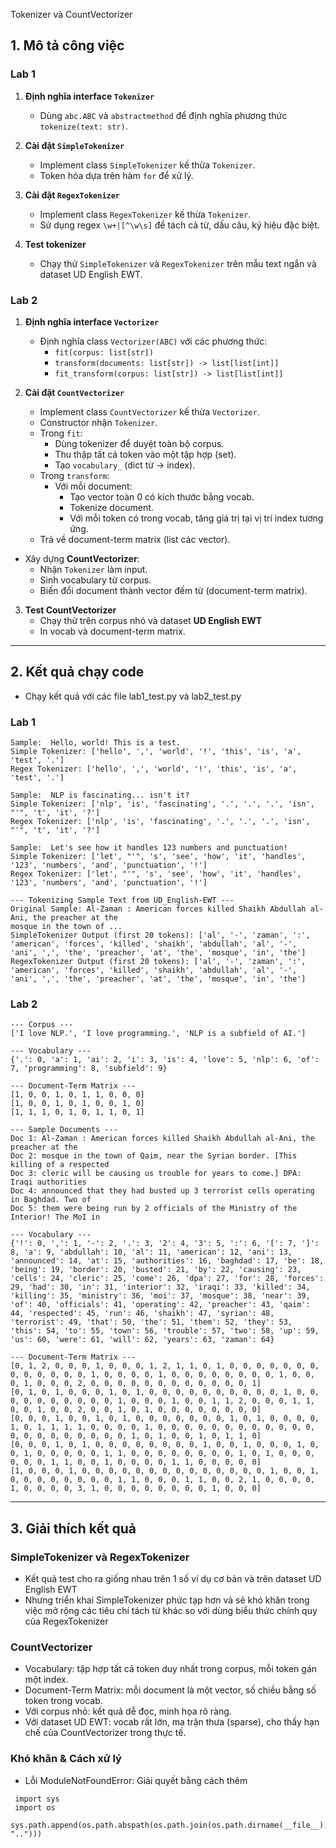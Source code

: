 Tokenizer và CountVectorizer

## 1. Mô tả công việc
### Lab 1
1. **Định nghĩa interface `Tokenizer`**
   - Dùng `abc.ABC` và `abstractmethod` để định nghĩa phương thức `tokenize(text: str)`.

2. **Cài đặt `SimpleTokenizer`**
   - Implement class `SimpleTokenizer` kế thừa `Tokenizer`.
   - Token hóa dựa trên hàm `for` để xử lý.

3. **Cài đặt `RegexTokenizer`**
   - Implement class `RegexTokenizer` kế thừa `Tokenizer`.
   - Sử dụng regex `\w+|[^\w\s]` để tách cả từ, dấu câu, ký hiệu đặc biệt.

4. **Test tokenizer**
   - Chạy thử `SimpleTokenizer` và `RegexTokenizer` trên mẫu text ngắn và dataset UD English EWT.


### Lab 2
1. **Định nghĩa interface `Vectorizer`**
   - Định nghĩa class `Vectorizer(ABC)` với các phương thức:
     - `fit(corpus: list[str])`
     - `transform(documents: list[str]) -> list[list[int]]`
     - `fit_transform(corpus: list[str]) -> list[list[int]]`

2. **Cài đặt `CountVectorizer`**
   - Implement class `CountVectorizer` kế thừa `Vectorizer`.
   - Constructor nhận `Tokenizer`.
   - Trong `fit`:
     - Dùng tokenizer để duyệt toàn bộ corpus.
     - Thu thập tất cả token vào một tập hợp (set).
     - Tạo `vocabulary_` (dict từ → index).
   - Trong `transform`:
     - Với mỗi document:
       - Tạo vector toàn 0 có kích thước bằng vocab.
       - Tokenize document.
       - Với mỗi token có trong vocab, tăng giá trị tại vị trí index tương ứng.
   - Trả về document-term matrix (list các vector).
- Xây dựng **CountVectorizer**:
  - Nhận `Tokenizer` làm input.
  - Sinh vocabulary từ corpus.
  - Biến đổi document thành vector đếm từ (document-term matrix).

3. **Test CountVectorizer**
   - Chạy thử trên corpus nhỏ và dataset **UD English EWT**
   - In vocab và document-term matrix.
   
---

## 2. Kết quả chạy code
- Chạy kết quả với các file lab1_test.py và lab2_test.py
  
### Lab 1
```
Sample:  Hello, world! This is a test.
Simple Tokenizer: ['hello', ',', 'world', '!', 'this', 'is', 'a', 'test', '.']
Regex Tokenizer: ['hello', ',', 'world', '!', 'this', 'is', 'a', 'test', '.']

Sample:  NLP is fascinating... isn't it?
Simple Tokenizer: ['nlp', 'is', 'fascinating', '.', '.', '.', 'isn', "'", 't', 'it', '?']
Regex Tokenizer: ['nlp', 'is', 'fascinating', '.', '.', '.', 'isn', "'", 't', 'it', '?']

Sample:  Let's see how it handles 123 numbers and punctuation!
Simple Tokenizer: ['let', "'", 's', 'see', 'how', 'it', 'handles', '123', 'numbers', 'and', 'punctuation', '!']
Regex Tokenizer: ['let', "'", 's', 'see', 'how', 'it', 'handles', '123', 'numbers', 'and', 'punctuation', '!']

--- Tokenizing Sample Text from UD_English-EWT ---
Original Sample: Al-Zaman : American forces killed Shaikh Abdullah al-Ani, the preacher at the
mosque in the town of ...
SimpleTokenizer Output (first 20 tokens): ['al', '-', 'zaman', ':', 'american', 'forces', 'killed', 'shaikh', 'abdullah', 'al', '-', 'ani', ',', 'the', 'preacher', 'at', 'the', 'mosque', 'in', 'the']
RegexTokenizer Output (first 20 tokens): ['al', '-', 'zaman', ':', 'american', 'forces', 'killed', 'shaikh', 'abdullah', 'al', '-', 'ani', ',', 'the', 'preacher', 'at', 'the', 'mosque', 'in', 'the']
```

### Lab 2
```
--- Corpus ---
['I love NLP.', 'I love programming.', 'NLP is a subfield of AI.']

--- Vocabulary ---
{'.': 0, 'a': 1, 'ai': 2, 'i': 3, 'is': 4, 'love': 5, 'nlp': 6, 'of': 7, 'programming': 8, 'subfield': 9}

--- Document-Term Matrix ---
[1, 0, 0, 1, 0, 1, 1, 0, 0, 0]
[1, 0, 0, 1, 0, 1, 0, 0, 1, 0]
[1, 1, 1, 0, 1, 0, 1, 1, 0, 1]

--- Sample Documents ---
Doc 1: Al-Zaman : American forces killed Shaikh Abdullah al-Ani, the preacher at the
Doc 2: mosque in the town of Qaim, near the Syrian border. [This killing of a respected
Doc 3: cleric will be causing us trouble for years to come.] DPA: Iraqi authorities
Doc 4: announced that they had busted up 3 terrorist cells operating in Baghdad. Two of
Doc 5: them were being run by 2 officials of the Ministry of the Interior! The MoI in

--- Vocabulary ---
{'!': 0, ',': 1, '-': 2, '.': 3, '2': 4, '3': 5, ':': 6, '[': 7, ']': 8, 'a': 9, 'abdullah': 10, 'al': 11, 'american': 12, 'ani': 13, 'announced': 14, 'at': 15, 'authorities': 16, 'baghdad': 17, 'be': 18, 'being': 19, 'border': 20, 'busted': 21, 'by': 22, 'causing': 23, 'cells': 24, 'cleric': 25, 'come': 26, 'dpa': 27, 'for': 28, 'forces': 29, 'had': 30, 'in': 31, 'interior': 32, 'iraqi': 33, 'killed': 34, 'killing': 35, 'ministry': 36, 'moi': 37, 'mosque': 38, 'near': 39, 'of': 40, 'officials': 41, 'operating': 42, 'preacher': 43, 'qaim': 44, 'respected': 45, 'run': 46, 'shaikh': 47, 'syrian': 48, 'terrorist': 49, 'that': 50, 'the': 51, 'them': 52, 'they': 53, 'this': 54, 'to': 55, 'town': 56, 'trouble': 57, 'two': 58, 'up': 59, 'us': 60, 'were': 61, 'will': 62, 'years': 63, 'zaman': 64}

--- Document-Term Matrix ---
[0, 1, 2, 0, 0, 0, 1, 0, 0, 0, 1, 2, 1, 1, 0, 1, 0, 0, 0, 0, 0, 0, 0, 0, 0, 0, 0, 0, 0, 1, 0, 0, 0, 0, 1, 0, 0, 0, 0, 0, 0, 0, 0, 1, 0, 0, 0, 1, 0, 0, 0, 2, 0, 0, 0, 0, 0, 0, 0, 0, 0, 0, 0, 0, 1]
[0, 1, 0, 1, 0, 0, 0, 1, 0, 1, 0, 0, 0, 0, 0, 0, 0, 0, 0, 0, 1, 0, 0, 0, 0, 0, 0, 0, 0, 0, 0, 1, 0, 0, 0, 1, 0, 0, 1, 1, 2, 0, 0, 0, 1, 1, 0, 0, 1, 0, 0, 2, 0, 0, 1, 0, 1, 0, 0, 0, 0, 0, 0, 0, 0]
[0, 0, 0, 1, 0, 0, 1, 0, 1, 0, 0, 0, 0, 0, 0, 0, 1, 0, 1, 0, 0, 0, 0, 1, 0, 1, 1, 1, 1, 0, 0, 0, 0, 1, 0, 0, 0, 0, 0, 0, 0, 0, 0, 0, 0, 0, 0, 0, 0, 0, 0, 0, 0, 0, 0, 1, 0, 1, 0, 0, 1, 0, 1, 1, 0]
[0, 0, 0, 1, 0, 1, 0, 0, 0, 0, 0, 0, 0, 0, 1, 0, 0, 1, 0, 0, 0, 1, 0, 0, 1, 0, 0, 0, 0, 0, 1, 1, 0, 0, 0, 0, 0, 0, 0, 0, 1, 0, 1, 0, 0, 0, 0, 0, 0, 1, 1, 0, 0, 1, 0, 0, 0, 0, 1, 1, 0, 0, 0, 0, 0]
[1, 0, 0, 0, 1, 0, 0, 0, 0, 0, 0, 0, 0, 0, 0, 0, 0, 0, 0, 1, 0, 0, 1, 0, 0, 0, 0, 0, 0, 0, 0, 1, 1, 0, 0, 0, 1, 1, 0, 0, 2, 1, 0, 0, 0, 0, 1, 0, 0, 0, 0, 3, 1, 0, 0, 0, 0, 0, 0, 0, 0, 1, 0, 0, 0]
```

---

## 3. Giải thích kết quả
### SimpleTokenizer và RegexTokenizer
- Kết quả test cho ra giống nhau trên 1 số ví dụ cơ bản và trên dataset UD English EWT
- Nhưng triển khai SimpleTokenizer phức tạp hơn và sẽ khó khăn trong việc mở rộng các tiêu chí tách từ khác so với dùng biểu thức chính quy của RegexTokenizer

### CountVectorizer
- Vocabulary: tập hợp tất cả token duy nhất trong corpus, mỗi token gán một index.
- Document-Term Matrix: mỗi document là một vector, số chiều bằng số token trong vocab.
- Với corpus nhỏ: kết quả dễ đọc, minh họa rõ ràng.
- Với dataset UD EWT: vocab rất lớn, ma trận thưa (sparse), cho thấy hạn chế của CountVectorizer trong thực tế.
  
### Khó khăn & Cách xử lý
- Lỗi ModuleNotFoundError: Giải quyết bằng cách thêm
```
 import sys
 import os
 sys.path.append(os.path.abspath(os.path.join(os.path.dirname(__file__), "..")))
```
